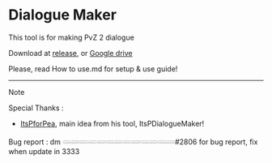 # Dialogue Maker

This tool is for making PvZ 2 dialogue

Download at [release](https://github.com/Peap1ant/Dialogue-Maker/releases/tag/Release), or [Google drive](https://drive.google.com/drive/folders/1vngsMIkh3sAaLyiOLckIbBAyxMlhijMA?usp=sharing)

Please, read How to use.md for setup & use guide!

------

Note

Special Thanks :  
- [ItsPforPea](https://www.youtube.com/c/ItsPForPea), main idea from his tool, ItsPDialogueMaker!

Bug report : dm 𓄵𓄶𓄳𓄳𓄶𓄵𓄶𓄳𓄶𓄵𓄳𓄵𓄶#2806 for bug report, fix when update in 3333
